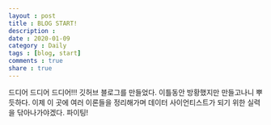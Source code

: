 ```yaml
---
layout : post
title : BLOG START!
description : 
date : 2020-01-09
category : Daily
tags : [blog, start]
comments : true
share : true
---
```


드디어 드디어 드디어!!! 깃허브 블로그를 만들었다.
이틀동안 방황했지만 만들고나니 뿌듯하다. 이제 이 곳에 여러 이론들을 정리해가며 데이터 사이언티스트가 되기 위한 실력을 닦아나가야겠다. 파이팅!